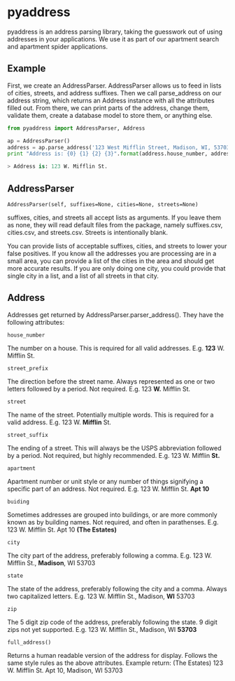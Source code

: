 pyaddress
=========

pyaddress is an address parsing library, taking the guesswork out of using addresses in your applications. We use it as part of our apartment search and apartment spider applications.

Example
-------

First, we create an AddressParser. AddressParser allows us to feed in lists of cities, streets, and address suffixes. Then we call
parse_address on our address string, which returns an Address instance with all the attributes filled out. From there, we can
print parts of the address, change them, validate them, create a database model to store them, or anything else.

```python
from pyaddress import AddressParser, Address

ap = AddressParser()
address = ap.parse_address('123 West Mifflin Street, Madison, WI, 53703')
print "Address is: {0} {1} {2} {3}".format(address.house_number, address.street_prefix, address.street, address.street_suffix)

> Address is: 123 W. Mifflin St.
```

AddressParser
-------------

`AddressParser(self, suffixes=None, cities=None, streets=None)`

suffixes, cities, and streets all accept lists as arguments. If you leave them as none, they will read default files
from the package, namely suffixes.csv, cities.csv, and streets.csv. Streets is intentionally blank.

You can provide lists of acceptable suffixes, cities, and streets to lower your false positives. If you know all
the addresses you are processing are in a small area, you can provide a list of the cities in the area and should
get more accurate results. If you are only doing one city, you could provide that single city in a list, and a list
of all streets in that city.


Address
-------

Addresses get returned by AddressParser.parser_address(). They have the following attributes:

`house_number`

The number on a house. This is required for all valid addresses. E.g. __123__ W. Mifflin St.

`street_prefix`

The direction before the street name. Always represented as one or two letters followed by a period. Not required.
E.g. 123 __W.__ Mifflin St.

`street`

The name of the street. Potentially multiple words. This is required for a valid address. E.g. 123 W. __Mifflin__ St.

`street_suffix`

The ending of a street. This will always be the USPS abbreviation followed by a period. Not required, but highly recommended.
 E.g. 123 W. Mifflin __St.__

`apartment`

Apartment number or unit style or any number of things signifying a specific part of an address. Not required. E.g. 123
W. Mifflin St. __Apt 10__

`buiding`

Sometimes addresses are grouped into buildings, or are more commonly known as by building names. Not required, and often
 in parathenses. E.g. 123 W. Mifflin St. Apt 10 __(The Estates)__

`city`

The city part of the address, preferably following a comma. E.g. 123 W. Mifflin St., __Madison__, WI 53703

`state`

The state of the address, preferably following the city and a comma. Always two capitalized letters. E.g. 123 W. Mifflin St., Madison, __WI__ 53703

`zip`

The 5 digit zip code of the address, preferably following the state. 9 digit zips not yet supported. E.g. 123 W. Mifflin St., Madison, WI __53703__

`full_address()`

Returns a human readable version of the address for display. Follows the same style rules as the above attributes.
Example return: (The Estates) 123 W. Mifflin St. Apt 10, Madison, WI 53703
